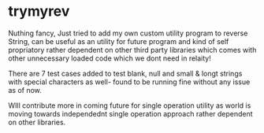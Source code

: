 # trymyrev

Nuthing fancy, Just tried to add my own custom utility program to reverse String, can be useful as an utility for future program 
and kind of self propriatory rather dependent on other third party libraries which comes with other unnecessary loaded code which we dont need in relaity!

There are 7 test cases added to test blank, null and small & longt strings with special characters as well- found to be running fine without any issue as of now.

WIll contribute more in coming future for single operation utility as world is moving towards independednt single operation approach rather dependent on other libraries.
